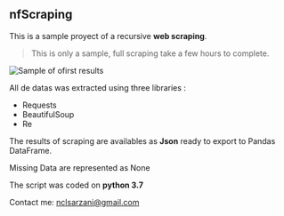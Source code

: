 ## nfScraping
This is a sample proyect of a recursive **web scraping**.
>This is only a sample, full scraping take a few hours to complete.

![Sample of ofirst results](/blob/master/sample.png)

All de datas was extracted using three libraries :
  - Requests
  - BeautifulSoup
  - Re
  
The results of scraping are availables as **Json** ready to export to Pandas DataFrame.

Missing Data are represented as None

The script was coded on **python 3.7**

Contact me: nclsarzani@gmail.com

